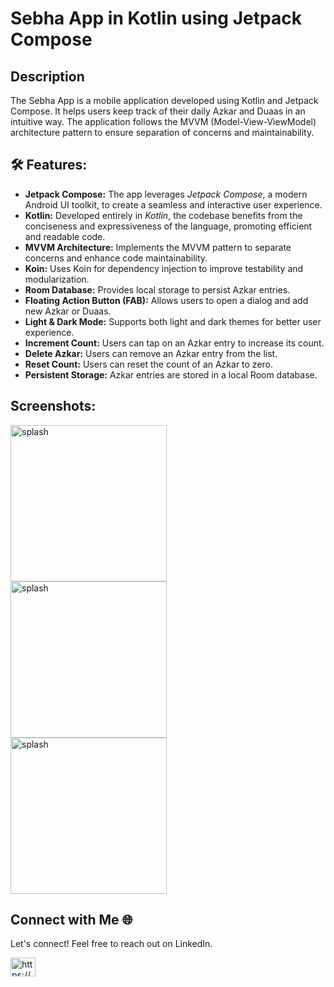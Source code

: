 # Sebha App in Kotlin using Jetpack Compose

## Description
The Sebha App is a mobile application developed using Kotlin and Jetpack Compose. It helps users keep track of their daily Azkar and Duaas in an intuitive way.
The application follows the MVVM (Model-View-ViewModel) architecture pattern to ensure separation of concerns and maintainability.

##  🛠️ Features:
- **Jetpack Compose:** The app leverages *Jetpack Compose*, a modern Android UI toolkit, to create a seamless and interactive user experience.
- **Kotlin:** Developed entirely in *Kotlin*, the codebase benefits from the conciseness and expressiveness of the language, promoting efficient and readable code.
- **MVVM Architecture:** Implements the MVVM pattern to separate concerns and enhance code maintainability.
- **Koin:** Uses Koin for dependency injection to improve testability and modularization.
- **Room Database:** Provides local storage to persist Azkar entries.
- **Floating Action Button (FAB):** Allows users to open a dialog and add new Azkar or Duaas.
- **Light & Dark Mode:** Supports both light and dark themes for better user experience.
- **Increment Count:** Users can tap on an Azkar entry to increase its count.
- **Delete Azkar:** Users can remove an Azkar entry from the list.
- **Reset Count:** Users can reset the count of an Azkar to zero.
- **Persistent Storage:** Azkar entries are stored in a local Room database.


## Screenshots:
<img src="https://github.com/user-attachments/assets/f93076c8-761b-461d-bd8f-83f35b48bf91" alt="splash" width="250"><br>
<img src="https://github.com/user-attachments/assets/07d9ad58-60a4-42f7-b0e2-c01c85d2a7f9" alt="splash" width="250"><br>
<img src="https://github.com/user-attachments/assets/d9b740f8-877b-43c4-8b97-fe07b07f9fd6" alt="splash" width="250"><br>


## Connect with Me 🌐
Let's connect! Feel free to reach out on LinkedIn.
<p align="left">
<a href="https://www.linkedin.com/in/ahmed-gamal-ramadan/" target="blank"><img align="center" src="https://raw.githubusercontent.com/rahuldkjain/github-profile-readme-generator/master/src/images/icons/Social/linked-in-alt.svg" alt="https://www.linkedin.com/in/ahmed-gamal-97509328a/" height="30" width="40" /></a>
</p>
